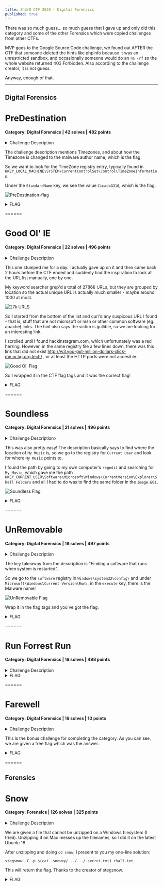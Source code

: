 ```yaml
---
title: Zh3r0 CTF 2020 - Digital Forensics
published: true
---
```


There was so much guess... so much guess that I gave up and only did this category and some of the other Forensics which were copied challenges from other CTFs.

MVP goes to the Google Source Code challenge, we found out AFTER the CTF that someone deleted the hints like phpinfo because it was an unrestricted sandbox, and occasionally someone would do an `rm -rf` so the whole website returned 403 Forbidden. Also according to the challenge creator, it is not guess.

Anyway, enough of that. 

---

## Digital Forensics

# PreDestination

#### Category: Digital Forensics | 42 solves | 482 points

<details>
  <summary>Challenge Description</summary>
  
  MR.Zh3r0 is a mathematician who loves what he does, he loves music and he is fairly good; like an average joe, with personal desktops but a really gullible person who could be phished or scammed easily! He had some bad colleagues in his office that led him to have some bad intentions towards them. One of his "HECKER" friend suggested to download some virus to destroy the data the other people has. As you would expect, this backfired. He has called the World's best forensics experts to come to his rescue! We were fortunately able to get his PC's image and some of the files in it. And We have a suspicion if he only downloaded one malware or more than one? And we need answers to some questions that follow, this would be your first assignment!

We found that his PC had some sort of problem with Time Zones even though he tries to reset it, it seems the malware is somehow able to edit the TimeZone to the malware author's name. How could a malware edit the TimeZone information if it had Administrator Privilege to the system!?

Note:- File for the challenges in this series is the same

Author : Amun-Ra

Flag format - zh3r0{authorname}
</details>

The challenge description mentions Timezones, and about how the Timezone is changed to the malware author name, which is the flag.

So we want to look for the TimeZone registry entry, typically found in `HKEY_LOCAL_MACHINE\SYSTEM\CurrentControlSet\Control\TimeZoneInformation`. 

Under the `StandardName` key, we see the value `Cicada3310`, which is the flag.

![PreDestination-flag](../assets/zh3r0-ctf-2020/PreDestination-flag.png)

<details>
  <summary>FLAG</summary>
  
  zh3r0{Cicida3310}
</details>

======

# Good Ol' IE

#### Category: Digital Forensics | 22 solves | 496 points

<details>
  <summary>Challenge Description</summary>
  
  We haven't found the traces of how the virus could have got into the system. There are several attack vectors that a malware could get into the system which you will need to research upon. Now the question is, find the most probable way the malware(s) could've got in and the flag would be the name of the source.

Note:- File for the challenges in this series is the same

Author : Amun-Ra

Flag format - zh3r0{name of the malware source through which it entered the PC}

File - Same as the first challenge file
</details>

This one stumped me for a day. I actually gave up on it and then came back 2 hours before the CTF ended and suddenly had the inspiration to look at the URL list manually, one by one.

My keyword searcher grep'd a total of 27868 URLs, but they are grouped by location so the actual unique URL is actually much smaller - maybe around 1000 at most. 

![27k URLS](../assets/zh3r0-ctf-2020/Good-Ol-IE-27k-urls.png)

So I started from the bottom of the list and curl'd any suspicous URL I found - that is, stuff that are not microsoft or msn or other common software (eg. apache) links. The hint also says the victim is gullible, so we are looking for an interesting link.

I scrolled until I found hackinstagram.com, which unfortunately was a red herring. However, in the same registry file a few lines down, there was this link that did not exist http://w3.you-got-million-dollars-click-me.nr.hg.org.tech/ , or at least the HTTP ports were not accesible.

![Good Ol' Flag](../assets/zh3r0-ctf-2020/Good-Ol-IE-flag.png)

So I wrapped it in the CTF flag tags and it was the correct flag!

<details>
  <summary>FLAG</summary>
  
  zh3r0{http://w3.you-got-million-dollars-click-me.nr.hg.org.tech/}
</details>

======

# Soundless

#### Category: Digital Forensics | 21 solves | 496 points

<details>
  <summary>Challenge Description></summary>
  
  Good job in finding the flag! We have found traces of yet another malware! The information we have is that MR.Zh3r0's music folder isn't really a music folder,(i.e), he's music folder seems to trigger the virus software somehow whenever he clicks it! Now he can't even open his default music folder to hear some good musics! We have a certain idea that somehow the virus might be redirecting the clicks to a different location where the virus resides or the location of music folder could be compltely different! You can find the flag at the right place when you look, it will be obvoius when u look at it!

Note:- File for the challenges in this series is the same

Author : Amun-Ra

Flag format - zh3r0{path to the malware file}
</details>


This was also pretty easy! The description basically says to find where the location of `My Music` is, so we go to the registry for `Current User` and look for where `My Music` points to. 

I found the path by going to my own computer's `regedit` and searching for `My Music`, which gave me the path `HKEY_CURRENT_USER\Software\Microsoft\Windows\CurrentVersion\Explorer\Shell Folders` and all I had to do was to find the same folder in the `Image.E01`.

![Soundless Flag](../assets/zh3r0-ctf-2020/Soundless-flag.png)

<details>
  <summary>FLAG</summary>
  
  zh3r0{C:\Users\zh3r0\Documents\Hades.exe}
</details>

======

# UnRemovable

#### Category: Digital Forensics | 18 solves | 497 points

<details>
  <summary>Challenge Description</summary>
  
  Now, that you have found out how the malware got in, the next question is to find what the malware's name is, we have got a lead though, we found out that the virus wasn't removable from the system even after a restart. Although it hasn't been identified at a particular location, something is triggering it to restart as soon as he logs in! How could this happen? If you find the reason or the method for the above mentioned phenomenon you will find the flag there as an obvious one.


   Note:- File for the challenges in this series is the same

   Author : Amun-Ra

   Flag format - zh3r0{malware name which will be at the right location you will need to find at}

   File - Same as the first challenge file

</details>

The key takeaway from the description is "Finding a software that runs when system is restarted".

So we go to the `software` registry in `Windows\system32\config\` and under `Microsoft\Windows\Current Version\Run\`, in the `execute` key, there is the Malware name!

![UnRemovable Flag](../assets/zh3r0-ctf-2020/UnRemovable-flag.png)

Wrap it in the flag tags and you've got the flag.

<details>
  <summary>FLAG</summary>

zh3r0{C:\windows\Program Files(x86)\Anubis.exe}
</details>  


======

# Run Forrest Run

#### Category: Digital Forensics | 16 solves | 498 points

<details>
  <summary>Challenge Description</summary>
  
  Just like one other malware you found, we found traces of another malware which is able to start itself without user intervention, but this time we have no idea or info on when it starts or what triggers it, we only know that it runs automatically! If you have found out all the other flags then this one would be easy for you, this is a test of how much you know about forensics and where to look at properly!


Note:- File for the challenges in this series is the same

Author : Amun-Ra

Flag format - zh3r0{location of the malware file}

File - Same as the first challenge file
</details>

<details>
  <summary>FLAG</summary>
  
  zh3r0{ctfmalware.exe}
</details>

======

# Farewell

#### Category: Digital Forensics | 16 solves | 10 points

<details>
  <summary>Challenge Description</summary>
  
  I hope you liked this series! Hope you learned a lot from this from this!!! Thanks for the support as well!

Congratulations on solving this series!! You all did well and proved to be a good Digital Forensics Expert!

Have fun doing Forensics!

P.S. People who found the flag way before the wave 3 challs got released,... You are either a really Good Forensic expert or very lucky to stumble upon this!! Any ways congrats to you to for the fast solve!

Author : Amun-Ra

Flag - zh3r0{Digital_Forensics_Rocks!!!}
</details>

This is the bonus challenge for completing the category. As you can see, we are given a free flag which was the answer.

<details>
  <summary>FLAG</summary>
  
  zh3r0{Digital_Forensics_Rocks!!!}
</details>

======

## Forensics

# Snow

#### Category: Forensics | 126 solves | 325 points

<details>
  <summary>Challenge Description</summary>
  
  I wonder if the snow loves the trees and fields, that it kisses them so gently?

Author : h4x5p4c3
</details>

We are given a file that cannot be unzipped on a Windows filesystem (I tried). Unzipping it on Mac messes up the filenames, so I did it on the latest Ubuntu 18.

After unzipping and doing `cd snow`, I present to you my one-line solution:

`stegsnow -C -p $(cat .snowey/.../.../.secret.txt) chall.txt`

This will return the flag. Thanks to the creator of stegsnow.

<details>
  <summary>FLAG</summary>
  
  zh3r0{i5_it_sn0w1ng?}
</details>

